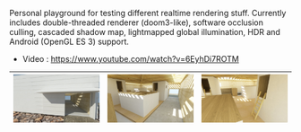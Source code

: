 Personal playground for testing different realtime rendering stuff. Currently includes double-threaded renderer (doom3-like), software occlusion culling, cascaded shadow map, lightmapped global illumination, HDR and Android (OpenGL ES 3) support.

- Video : https://www.youtube.com/watch?v=6EyhDi7ROTM

![Screenshot](img0.jpg)|![Screenshot](img1.jpg)|![Screenshot](img2.jpg)
:-------------------------:|:-------------------------:|:-------------------------:
